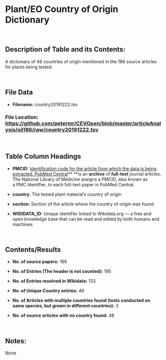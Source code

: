 **Plant/EO Country of Origin Dictionary**
=========================================

 

Description of Table and its Contents:
--------------------------------------

A dictionary of 46 countries of origin mentioned in the 186 source articles for
plants being tested.

 

File Data
---------

-   **Filename:** country20191222.tsv

### **File Location**: <https://github.com/petermr/CEVOpen/blob/master/articleAnalysis/oil186/raw/country20191222.tsv>

 

Table Column Headings
---------------------

-   **PMCID:** [Identification code for the article from which the data is being
    extracted. PubMed Central](http://www.ncbi.nlm.nih.gov/pmc/)** **is an
    **archive** of **full-text** journal articles. The National Library of
    Medicine assigns a PMCID, also known as a PMC Identifier, to each full-text
    paper in PubMed Central.

-   **country**: The tested plant material’s country of origin

-   **section:** Section of the article where the country of origin was found

-   **WIDIDATA_ID:** Unique identifier linked to Wikidata.org — a free and open
    knowledge base that can be read and edited by both humans and machines.

 

Contents/Results
----------------

-   **No. of source papers:** 186

-   **No. of Entries (The header is not counted):** 195

-   **No. of Entries resolved in Wikidata:** 133

-   **No. of Unique Country entries:** 46

-   **No. of Articles with multiple countries found (tests conducted on same
    species, but grown in different countries):** 3

-   **No. of source articles with no country found:** 48

 

Notes:
------

None

